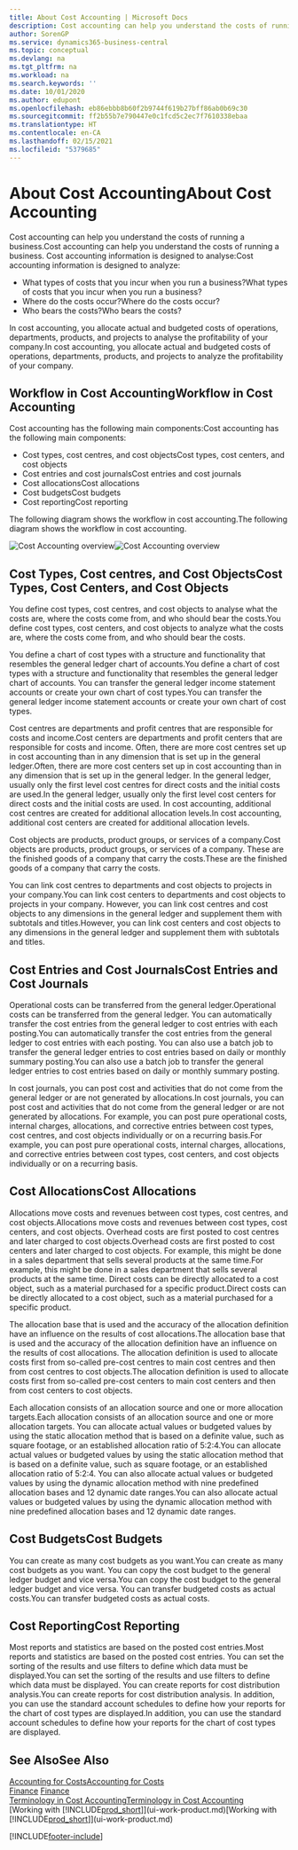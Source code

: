 ```yaml
---
title: About Cost Accounting | Microsoft Docs
description: Cost accounting can help you understand the costs of running a business.
author: SorenGP
ms.service: dynamics365-business-central
ms.topic: conceptual
ms.devlang: na
ms.tgt_pltfrm: na
ms.workload: na
ms.search.keywords: ''
ms.date: 10/01/2020
ms.author: edupont
ms.openlocfilehash: eb86ebbb8b60f2b9744f619b27bff86ab0b69c30
ms.sourcegitcommit: ff2b55b7e790447e0c1fcd5c2ec7f7610338ebaa
ms.translationtype: HT
ms.contentlocale: en-CA
ms.lasthandoff: 02/15/2021
ms.locfileid: "5379685"
---
```

# <a name="about-cost-accounting"></a><span data-ttu-id="4fc40-103">About Cost Accounting</span><span class="sxs-lookup"><span data-stu-id="4fc40-103">About Cost Accounting</span></span>
<span data-ttu-id="4fc40-104">Cost accounting can help you understand the costs of running a business.</span><span class="sxs-lookup"><span data-stu-id="4fc40-104">Cost accounting can help you understand the costs of running a business.</span></span> <span data-ttu-id="4fc40-105">Cost accounting information is designed to analyse:</span><span class="sxs-lookup"><span data-stu-id="4fc40-105">Cost accounting information is designed to analyze:</span></span>  

-   <span data-ttu-id="4fc40-106">What types of costs that you incur when you run a business?</span><span class="sxs-lookup"><span data-stu-id="4fc40-106">What types of costs that you incur when you run a business?</span></span>  
-   <span data-ttu-id="4fc40-107">Where do the costs occur?</span><span class="sxs-lookup"><span data-stu-id="4fc40-107">Where do the costs occur?</span></span>  
-   <span data-ttu-id="4fc40-108">Who bears the costs?</span><span class="sxs-lookup"><span data-stu-id="4fc40-108">Who bears the costs?</span></span>  

<span data-ttu-id="4fc40-109">In cost accounting, you allocate actual and budgeted costs of operations, departments, products, and projects to analyse the profitability of your company.</span><span class="sxs-lookup"><span data-stu-id="4fc40-109">In cost accounting, you allocate actual and budgeted costs of operations, departments, products, and projects to analyze the profitability of your company.</span></span>  

## <a name="workflow-in-cost-accounting"></a><span data-ttu-id="4fc40-110">Workflow in Cost Accounting</span><span class="sxs-lookup"><span data-stu-id="4fc40-110">Workflow in Cost Accounting</span></span>  
<span data-ttu-id="4fc40-111">Cost accounting has the following main components:</span><span class="sxs-lookup"><span data-stu-id="4fc40-111">Cost accounting has the following main components:</span></span>  

-   <span data-ttu-id="4fc40-112">Cost types, cost centres, and cost objects</span><span class="sxs-lookup"><span data-stu-id="4fc40-112">Cost types, cost centers, and cost objects</span></span>  
-   <span data-ttu-id="4fc40-113">Cost entries and cost journals</span><span class="sxs-lookup"><span data-stu-id="4fc40-113">Cost entries and cost journals</span></span>  
-   <span data-ttu-id="4fc40-114">Cost allocations</span><span class="sxs-lookup"><span data-stu-id="4fc40-114">Cost allocations</span></span>  
-   <span data-ttu-id="4fc40-115">Cost budgets</span><span class="sxs-lookup"><span data-stu-id="4fc40-115">Cost budgets</span></span>
-   <span data-ttu-id="4fc40-116">Cost reporting</span><span class="sxs-lookup"><span data-stu-id="4fc40-116">Cost reporting</span></span>  

<span data-ttu-id="4fc40-117">The following diagram shows the workflow in cost accounting.</span><span class="sxs-lookup"><span data-stu-id="4fc40-117">The following diagram shows the workflow in cost accounting.</span></span>  

<span data-ttu-id="4fc40-118">![Cost Accounting overview](media/costaccountingoverview.png "CostAccountingOverview")</span><span class="sxs-lookup"><span data-stu-id="4fc40-118">![Cost Accounting overview](media/costaccountingoverview.png "CostAccountingOverview")</span></span>  

## <a name="cost-types-cost-centers-and-cost-objects"></a><span data-ttu-id="4fc40-119">Cost Types, Cost centres, and Cost Objects</span><span class="sxs-lookup"><span data-stu-id="4fc40-119">Cost Types, Cost Centers, and Cost Objects</span></span>  
<span data-ttu-id="4fc40-120">You define cost types, cost centres, and cost objects to analyse what the costs are, where the costs come from, and who should bear the costs.</span><span class="sxs-lookup"><span data-stu-id="4fc40-120">You define cost types, cost centers, and cost objects to analyze what the costs are, where the costs come from, and who should bear the costs.</span></span>  

<span data-ttu-id="4fc40-121">You define a chart of cost types with a structure and functionality that resembles the general ledger chart of accounts.</span><span class="sxs-lookup"><span data-stu-id="4fc40-121">You define a chart of cost types with a structure and functionality that resembles the general ledger chart of accounts.</span></span> <span data-ttu-id="4fc40-122">You can transfer the general ledger income statement accounts or create your own chart of cost types.</span><span class="sxs-lookup"><span data-stu-id="4fc40-122">You can transfer the general ledger income statement accounts or create your own chart of cost types.</span></span>  

<span data-ttu-id="4fc40-123">Cost centres are departments and profit centres that are responsible for costs and income.</span><span class="sxs-lookup"><span data-stu-id="4fc40-123">Cost centers are departments and profit centers that are responsible for costs and income.</span></span> <span data-ttu-id="4fc40-124">Often, there are more cost centres set up in cost accounting than in any dimension that is set up in the general ledger.</span><span class="sxs-lookup"><span data-stu-id="4fc40-124">Often, there are more cost centers set up in cost accounting than in any dimension that is set up in the general ledger.</span></span> <span data-ttu-id="4fc40-125">In the general ledger, usually only the first level cost centres for direct costs and the initial costs are used.</span><span class="sxs-lookup"><span data-stu-id="4fc40-125">In the general ledger, usually only the first level cost centers for direct costs and the initial costs are used.</span></span> <span data-ttu-id="4fc40-126">In cost accounting, additional cost centres are created for additional allocation levels.</span><span class="sxs-lookup"><span data-stu-id="4fc40-126">In cost accounting, additional cost centers are created for additional allocation levels.</span></span>  

<span data-ttu-id="4fc40-127">Cost objects are products, product groups, or services of a company.</span><span class="sxs-lookup"><span data-stu-id="4fc40-127">Cost objects are products, product groups, or services of a company.</span></span> <span data-ttu-id="4fc40-128">These are the finished goods of a company that carry the costs.</span><span class="sxs-lookup"><span data-stu-id="4fc40-128">These are the finished goods of a company that carry the costs.</span></span>  

<span data-ttu-id="4fc40-129">You can link cost centres to departments and cost objects to projects in your company.</span><span class="sxs-lookup"><span data-stu-id="4fc40-129">You can link cost centers to departments and cost objects to projects in your company.</span></span> <span data-ttu-id="4fc40-130">However, you can link cost centres and cost objects to any dimensions in the general ledger and supplement them with subtotals and titles.</span><span class="sxs-lookup"><span data-stu-id="4fc40-130">However, you can link cost centers and cost objects to any dimensions in the general ledger and supplement them with subtotals and titles.</span></span>  

## <a name="cost-entries-and-cost-journals"></a><span data-ttu-id="4fc40-131">Cost Entries and Cost Journals</span><span class="sxs-lookup"><span data-stu-id="4fc40-131">Cost Entries and Cost Journals</span></span>  
<span data-ttu-id="4fc40-132">Operational costs can be transferred from the general ledger.</span><span class="sxs-lookup"><span data-stu-id="4fc40-132">Operational costs can be transferred from the general ledger.</span></span> <span data-ttu-id="4fc40-133">You can automatically transfer the cost entries from the general ledger to cost entries with each posting.</span><span class="sxs-lookup"><span data-stu-id="4fc40-133">You can automatically transfer the cost entries from the general ledger to cost entries with each posting.</span></span> <span data-ttu-id="4fc40-134">You can also use a batch job to transfer the general ledger entries to cost entries based on daily or monthly summary posting.</span><span class="sxs-lookup"><span data-stu-id="4fc40-134">You can also use a batch job to transfer the general ledger entries to cost entries based on daily or monthly summary posting.</span></span>  

<span data-ttu-id="4fc40-135">In cost journals, you can post cost and activities that do not come from the general ledger or are not generated by allocations.</span><span class="sxs-lookup"><span data-stu-id="4fc40-135">In cost journals, you can post cost and activities that do not come from the general ledger or are not generated by allocations.</span></span> <span data-ttu-id="4fc40-136">For example, you can post pure operational costs, internal charges, allocations, and corrective entries between cost types, cost centres, and cost objects individually or on a recurring basis.</span><span class="sxs-lookup"><span data-stu-id="4fc40-136">For example, you can post pure operational costs, internal charges, allocations, and corrective entries between cost types, cost centers, and cost objects individually or on a recurring basis.</span></span>  

## <a name="cost-allocations"></a><span data-ttu-id="4fc40-137">Cost Allocations</span><span class="sxs-lookup"><span data-stu-id="4fc40-137">Cost Allocations</span></span>  
<span data-ttu-id="4fc40-138">Allocations move costs and revenues between cost types, cost centres, and cost objects.</span><span class="sxs-lookup"><span data-stu-id="4fc40-138">Allocations move costs and revenues between cost types, cost centers, and cost objects.</span></span> <span data-ttu-id="4fc40-139">Overhead costs are first posted to cost centres and later charged to cost objects.</span><span class="sxs-lookup"><span data-stu-id="4fc40-139">Overhead costs are first posted to cost centers and later charged to cost objects.</span></span> <span data-ttu-id="4fc40-140">For example, this might be done in a sales department that sells several products at the same time.</span><span class="sxs-lookup"><span data-stu-id="4fc40-140">For example, this might be done in a sales department that sells several products at the same time.</span></span> <span data-ttu-id="4fc40-141">Direct costs can be directly allocated to a cost object, such as a material purchased for a specific product.</span><span class="sxs-lookup"><span data-stu-id="4fc40-141">Direct costs can be directly allocated to a cost object, such as a material purchased for a specific product.</span></span>  

<span data-ttu-id="4fc40-142">The allocation base that is used and the accuracy of the allocation definition have an influence on the results of cost allocations.</span><span class="sxs-lookup"><span data-stu-id="4fc40-142">The allocation base that is used and the accuracy of the allocation definition have an influence on the results of cost allocations.</span></span> <span data-ttu-id="4fc40-143">The allocation definition is used to allocate costs first from so-called pre-cost centres to main cost centres and then from cost centres to cost objects.</span><span class="sxs-lookup"><span data-stu-id="4fc40-143">The allocation definition is used to allocate costs first from so-called pre-cost centers to main cost centers and then from cost centers to cost objects.</span></span>  

<span data-ttu-id="4fc40-144">Each allocation consists of an allocation source and one or more allocation targets.</span><span class="sxs-lookup"><span data-stu-id="4fc40-144">Each allocation consists of an allocation source and one or more allocation targets.</span></span> <span data-ttu-id="4fc40-145">You can allocate actual values or budgeted values by using the static allocation method that is based on a definite value, such as square footage, or an established allocation ratio of 5:2:4.</span><span class="sxs-lookup"><span data-stu-id="4fc40-145">You can allocate actual values or budgeted values by using the static allocation method that is based on a definite value, such as square footage, or an established allocation ratio of 5:2:4.</span></span> <span data-ttu-id="4fc40-146">You can also allocate actual values or budgeted values by using the dynamic allocation method with nine predefined allocation bases and 12 dynamic date ranges.</span><span class="sxs-lookup"><span data-stu-id="4fc40-146">You can also allocate actual values or budgeted values by using the dynamic allocation method with nine predefined allocation bases and 12 dynamic date ranges.</span></span>  

## <a name="cost-budgets"></a><span data-ttu-id="4fc40-147">Cost Budgets</span><span class="sxs-lookup"><span data-stu-id="4fc40-147">Cost Budgets</span></span>  
<span data-ttu-id="4fc40-148">You can create as many cost budgets as you want.</span><span class="sxs-lookup"><span data-stu-id="4fc40-148">You can create as many cost budgets as you want.</span></span> <span data-ttu-id="4fc40-149">You can copy the cost budget to the general ledger budget and vice versa.</span><span class="sxs-lookup"><span data-stu-id="4fc40-149">You can copy the cost budget to the general ledger budget and vice versa.</span></span> <span data-ttu-id="4fc40-150">You can transfer budgeted costs as actual costs.</span><span class="sxs-lookup"><span data-stu-id="4fc40-150">You can transfer budgeted costs as actual costs.</span></span>  

## <a name="cost-reporting"></a><span data-ttu-id="4fc40-151">Cost Reporting</span><span class="sxs-lookup"><span data-stu-id="4fc40-151">Cost Reporting</span></span>  
<span data-ttu-id="4fc40-152">Most reports and statistics are based on the posted cost entries.</span><span class="sxs-lookup"><span data-stu-id="4fc40-152">Most reports and statistics are based on the posted cost entries.</span></span> <span data-ttu-id="4fc40-153">You can set the sorting of the results and use filters to define which data must be displayed.</span><span class="sxs-lookup"><span data-stu-id="4fc40-153">You can set the sorting of the results and use filters to define which data must be displayed.</span></span> <span data-ttu-id="4fc40-154">You can create reports for cost distribution analysis.</span><span class="sxs-lookup"><span data-stu-id="4fc40-154">You can create reports for cost distribution analysis.</span></span> <span data-ttu-id="4fc40-155">In addition, you can use the standard account schedules to define how your reports for the chart of cost types are displayed.</span><span class="sxs-lookup"><span data-stu-id="4fc40-155">In addition, you can use the standard account schedules to define how your reports for the chart of cost types are displayed.</span></span>  

## <a name="see-also"></a><span data-ttu-id="4fc40-156">See Also</span><span class="sxs-lookup"><span data-stu-id="4fc40-156">See Also</span></span>  
 [<span data-ttu-id="4fc40-157">Accounting for Costs</span><span class="sxs-lookup"><span data-stu-id="4fc40-157">Accounting for Costs</span></span>](finance-manage-cost-accounting.md)  
 <span data-ttu-id="4fc40-158">[Finance](finance.md) </span><span class="sxs-lookup"><span data-stu-id="4fc40-158">[Finance](finance.md) </span></span>  
 [<span data-ttu-id="4fc40-159">Terminology in Cost Accounting</span><span class="sxs-lookup"><span data-stu-id="4fc40-159">Terminology in Cost Accounting</span></span>](finance-terminology-in-cost-accounting.md)  
 <span data-ttu-id="4fc40-160">[Working with [!INCLUDE[prod_short](includes/prod_short.md)]](ui-work-product.md)</span><span class="sxs-lookup"><span data-stu-id="4fc40-160">[Working with [!INCLUDE[prod_short](includes/prod_short.md)]](ui-work-product.md)</span></span>


[!INCLUDE[footer-include](includes/footer-banner.md)]